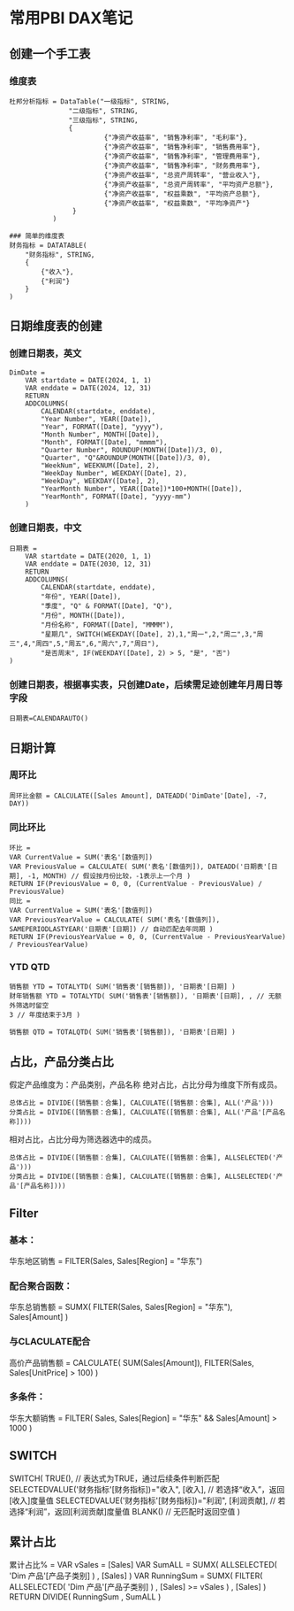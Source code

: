 # 常用PBI DAX笔记

## 创建一个手工表
### 维度表
``` DAX
杜邦分析指标 = DataTable("一级指标", STRING,
               "二级指标", STRING,
               "三级指标", STRING,  
               {  
                        {"净资产收益率", "销售净利率", "毛利率"},
                        {"净资产收益率", "销售净利率", "销售费用率"},
                        {"净资产收益率", "销售净利率", "管理费用率"},
                        {"净资产收益率", "销售净利率", "财务费用率"}, 
                        {"净资产收益率", "总资产周转率", "营业收入"},
                        {"净资产收益率", "总资产周转率", "平均资产总额"},
                        {"净资产收益率", "权益乘数", "平均资产总额"},
                        {"净资产收益率", "权益乘数", "平均净资产"}
                }  
           )
```
``` DAX
### 简单的维度表
财务指标 = DATATABLE(
    "财务指标", STRING,
    {
        {"收入"},
        {"利润"}
    }
)
```

## 日期维度表的创建
### 创建日期表，英文
``` DAX
DimDate = 
    VAR startdate = DATE(2024, 1, 1)
    VAR enddate = DATE(2024, 12, 31)
    RETURN
    ADDCOLUMNS(
        CALENDAR(startdate, enddate),
        "Year Number", YEAR([Date]),
        "Year", FORMAT([Date], "yyyy"),
        "Month Number", MONTH([Date]),
        "Month", FORMAT([Date], "mmmm"),
        "Quarter Number", ROUNDUP(MONTH([Date])/3, 0),
        "Quarter", "Q"&ROUNDUP(MONTH([Date])/3, 0),
        "WeekNum", WEEKNUM([Date], 2),
        "WeekDay Number", WEEKDAY([Date], 2),
        "WeekDay", WEEKDAY([Date], 2), 
        "YearMonth Number", YEAR([Date])*100+MONTH([Date]),
        "YearMonth", FORMAT([Date], "yyyy-mm")
    )
```
### 创建日期表，中文
``` DAX
日期表 = 
    VAR startdate = DATE(2020, 1, 1)
    VAR enddate = DATE(2030, 12, 31)
    RETURN
    ADDCOLUMNS(
        CALENDAR(startdate, enddate),
        "年份", YEAR([Date]),
        "季度", "Q" & FORMAT([Date], "Q"),
        "月份", MONTH([Date]),
        "月份名称", FORMAT([Date], "MMMM"),
        "星期几", SWITCH(WEEKDAY([Date], 2),1,"周一",2,"周二",3,"周三",4,"周四",5,"周五",6,"周六",7,"周日"),
        "是否周末", IF(WEEKDAY([Date], 2) > 5, "是", "否")
)
```
### 创建日期表，根据事实表，只创建Date，后续需足迹创建年月周日等字段
``` DAX
日期表=CALENDARAUTO()
```

## 日期计算
### 周环比 
``` DAX
周环比金额 = CALCULATE([Sales Amount], DATEADD('DimDate'[Date], -7, DAY))
```
### 同比环比
``` DAX
环比 = 
VAR CurrentValue = SUM('表名'[数值列]) 
VAR PreviousValue = CALCULATE( SUM('表名'[数值列]), DATEADD('日期表'[日期], -1, MONTH) // 假设按月份比较，-1表示上一个月 ) 
RETURN IF(PreviousValue = 0, 0, (CurrentValue - PreviousValue) / PreviousValue)
同比 = 
VAR CurrentValue = SUM('表名'[数值列]) 
VAR PreviousYearValue = CALCULATE( SUM('表名'[数值列]), SAMEPERIODLASTYEAR('日期表'[日期]) // 自动匹配去年同期 ) 
RETURN IF(PreviousYearValue = 0, 0, (CurrentValue - PreviousYearValue) / PreviousYearValue)
```

### YTD QTD
``` DAX
销售额 YTD = TOTALYTD( SUM('销售表'[销售额]), '日期表'[日期] )
财年销售额 YTD = TOTALYTD( SUM('销售表'[销售额]), '日期表'[日期], , // 无额外筛选时留空 
3 // 年度结束于3月 )

销售额 QTD = TOTALQTD( SUM('销售表'[销售额]), '日期表'[日期] )
```

## 占比，产品分类占比
假定产品维度为：产品类别，产品名称
绝对占比，占比分母为维度下所有成员。
``` DAX
总体占比 = DIVIDE([销售额：合集], CALCULATE([销售额：合集], ALL('产品')))
分类占比 = DIVIDE([销售额：合集], CALCULATE([销售额：合集], ALL('产品'[产品名称])))
```
相对占比，占比分母为筛选器选中的成员。
``` DAX
总体占比 = DIVIDE([销售额：合集], CALCULATE([销售额：合集], ALLSELECTED('产品')))
分类占比 = DIVIDE([销售额：合集], CALCULATE([销售额：合集], ALLSELECTED('产品'[产品名称])))
```

## Filter
### 基本：
华东地区销售 = FILTER(Sales, Sales[Region] = "华东")
### 配合聚合函数：
华东总销售额 = SUMX( FILTER(Sales, Sales[Region] = "华东"),  Sales[Amount] )
### 与CLACULATE配合
高价产品销售额 = CALCULATE( SUM(Sales[Amount]), FILTER(Sales, Sales[UnitPrice] > 100) )
### 多条件：
华东大额销售 = FILTER( Sales, Sales[Region] = "华东" && Sales[Amount] > 1000 )


## SWITCH
SWITCH(
    TRUE(),  // 表达式为TRUE，通过后续条件判断匹配
    SELECTEDVALUE('财务指标'[财务指标])="收入", [收入],  // 若选择“收入”，返回[收入]度量值
    SELECTEDVALUE('财务指标'[财务指标])="利润", [利润贡献],  // 若选择“利润”，返回[利润贡献]度量值
    BLANK()  // 无匹配时返回空值
)


## 累计占比
累计占⽐% =
VAR vSales = [Sales]
VAR SumALL = SUMX( ALLSELECTED( 'Dim 产品'[产品⼦类别] ) , [Sales] )
VAR RunningSum =
SUMX( FILTER( ALLSELECTED( 'Dim 产品'[产品⼦类别] ) , [Sales] >= vSales ) , [Sales] )
RETURN DIVIDE( RunningSum , SumALL )

